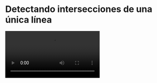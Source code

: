 # Detectando intersecciones de una única línea

<video controls>
    <source src="https://digi21.blob.core.windows.net/videos-ayuda/desarrollo/36.%20Detectando%20intersecciones%20de%20una%20unica%20linea.mp4" type="video/mp4">
</video>




